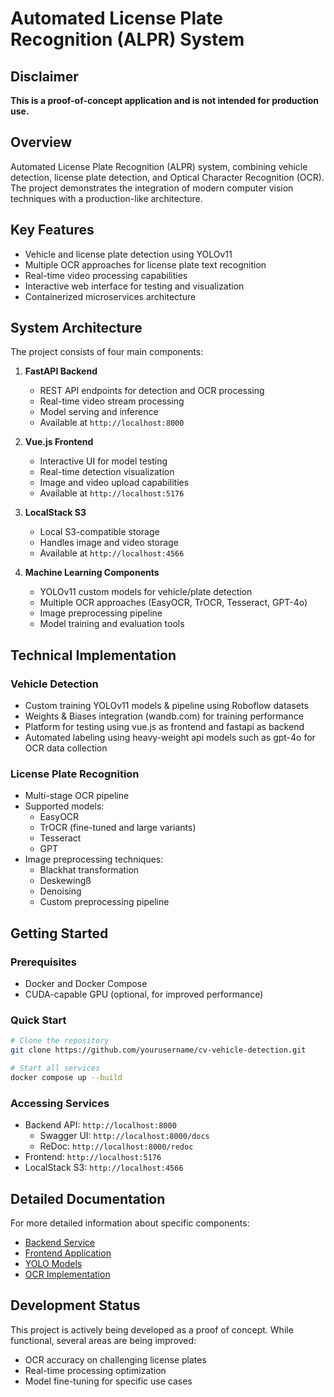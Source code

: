 # Automated License Plate Recognition (ALPR) System

## Disclaimer
**This is a proof-of-concept application and is not intended for production use.**

## Overview
Automated License Plate Recognition (ALPR) system, combining vehicle detection, license plate detection, and Optical Character Recognition (OCR). The project demonstrates the integration of modern computer vision techniques with a production-like architecture.

## Key Features
- Vehicle and license plate detection using YOLOv11
- Multiple OCR approaches for license plate text recognition
- Real-time video processing capabilities
- Interactive web interface for testing and visualization
- Containerized microservices architecture

## System Architecture
The project consists of four main components:

1. **FastAPI Backend**
   - REST API endpoints for detection and OCR processing
   - Real-time video stream processing
   - Model serving and inference
   - Available at `http://localhost:8000`

2. **Vue.js Frontend**
   - Interactive UI for model testing
   - Real-time detection visualization
   - Image and video upload capabilities
   - Available at `http://localhost:5176`

3. **LocalStack S3**
   - Local S3-compatible storage
   - Handles image and video storage
   - Available at `http://localhost:4566`

4. **Machine Learning Components**
   - YOLOv11 custom models for vehicle/plate detection
   - Multiple OCR approaches (EasyOCR, TrOCR, Tesseract, GPT-4o)
   - Image preprocessing pipeline
   - Model training and evaluation tools

## Technical Implementation

### Vehicle Detection
- Custom training YOLOv11 models & pipeline using Roboflow datasets
- Weights & Biases integration (wandb.com) for training performance
- Platform for testing using vue.js as frontend and fastapi as backend
- Automated labeling using heavy-weight api models such as gpt-4o for OCR data collection

### License Plate Recognition
- Multi-stage OCR pipeline
- Supported models:
  - EasyOCR
  - TrOCR (fine-tuned and large variants)
  - Tesseract
  - GPT
- Image preprocessing techniques:
  - Blackhat transformation
  - Deskewingß
  - Denoising
  - Custom preprocessing pipeline

## Getting Started

### Prerequisites
- Docker and Docker Compose
- CUDA-capable GPU (optional, for improved performance)

### Quick Start
```bash
# Clone the repository
git clone https://github.com/yourusername/cv-vehicle-detection.git

# Start all services
docker compose up --build
```

### Accessing Services
- Backend API: `http://localhost:8000`
  - Swagger UI: `http://localhost:8000/docs`
  - ReDoc: `http://localhost:8000/redoc`
- Frontend: `http://localhost:5176`
- LocalStack S3: `http://localhost:4566`

## Detailed Documentation
For more detailed information about specific components:
- [Backend Service](backend/README.md)
- [Frontend Application](frontend/README.md)
- [YOLO Models](machine-learning-yolo/src/README.md)
- [OCR Implementation](machine-learning-ocr/README.md)

## Development Status
This project is actively being developed as a proof of concept. While functional, several areas are being improved:
- OCR accuracy on challenging license plates
- Real-time processing optimization
- Model fine-tuning for specific use cases
